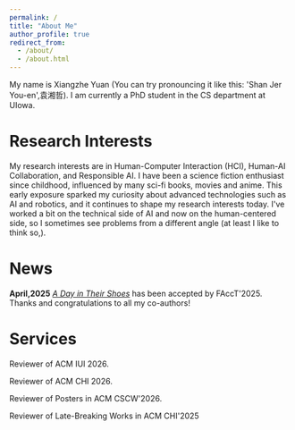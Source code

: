 ```yaml
---
permalink: /
title: "About Me"
author_profile: true
redirect_from: 
  - /about/
  - /about.html
---
```

My name is Xiangzhe Yuan (You can try pronouncing it like this: 'Shan Jer You-en',袁湘哲). I am currently a PhD student in the CS department at UIowa.

Research Interests
======
My research interests are in Human-Computer Interaction (HCI), Human-AI Collaboration, and Responsible AI. I have been a science fiction enthusiast since childhood, influenced by many sci-fi books, movies and anime. This early exposure sparked my curiosity about advanced technologies such as AI and robotics, and it continues to shape my research interests today.  I've worked a bit on the technical side of AI and now on the human-centered side, so I sometimes see problems from a different angle (at least I like to think so,).


News
======
**April,2025** <i>[A Day in Their Shoes](https://dl.acm.org/doi/abs/10.1145/3715275.3732090)</i> has been accepted by FAccT'2025. Thanks and congratulations to all my co-authors!


Services
======
Reviewer of ACM IUI 2026.

Reviewer of ACM CHI 2026.

Reviewer of Posters in ACM CSCW'2026.

Reviewer of Late-Breaking Works in ACM CHI'2025